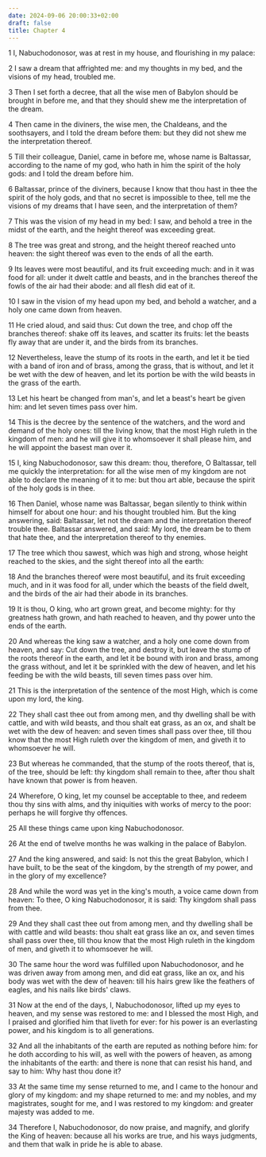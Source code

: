 ```yaml
---
date: 2024-09-06 20:00:33+02:00
draft: false
title: Chapter 4
---
```




1 I, Nabuchodonosor, was at rest in my house, and flourishing in my palace:

2 I saw a dream that affrighted me: and my thoughts in my bed, and the visions of my head, troubled me.

3 Then I set forth a decree, that all the wise men of Babylon should be brought in before me, and that they should shew me the interpretation of the dream.

4 Then came in the diviners, the wise men, the Chaldeans, and the soothsayers, and I told the dream before them: but they did not shew me the interpretation thereof.

5 Till their colleague, Daniel, came in before me, whose name is Baltassar, according to the name of my god, who hath in him the spirit of the holy gods: and I told the dream before him.

6 Baltassar, prince of the diviners, because I know that thou hast in thee the spirit of the holy gods, and that no secret is impossible to thee, tell me the visions of my dreams that I have seen, and the interpretation of them?

7 This was the vision of my head in my bed: I saw, and behold a tree in the midst of the earth, and the height thereof was exceeding great.

8 The tree was great and strong, and the height thereof reached unto heaven: the sight thereof was even to the ends of all the earth.

9 Its leaves were most beautiful, and its fruit exceeding much: and in it was food for all: under it dwelt cattle and beasts, and in the branches thereof the fowls of the air had their abode: and all flesh did eat of it.

10 I saw in the vision of my head upon my bed, and behold a watcher, and a holy one came down from heaven.

11 He cried aloud, and said thus: Cut down the tree, and chop off the branches thereof: shake off its leaves, and scatter its fruits: let the beasts fly away that are under it, and the birds from its branches.

12 Nevertheless, leave the stump of its roots in the earth, and let it be tied with a band of iron and of brass, among the grass, that is without, and let it be wet with the dew of heaven, and let its portion be with the wild beasts in the grass of the earth.

13 Let his heart be changed from man's, and let a beast's heart be given him: and let seven times pass over him.

14 This is the decree by the sentence of the watchers, and the word and demand of the holy ones: till the living know, that the most High ruleth in the kingdom of men: and he will give it to whomsoever it shall please him, and he will appoint the basest man over it.

15 I, king Nabuchodonosor, saw this dream: thou, therefore, O Baltassar, tell me quickly the interpretation: for all the wise men of my kingdom are not able to declare the meaning of it to me: but thou art able, because the spirit of the holy gods is in thee.

16 Then Daniel, whose name was Baltassar, began silently to think within himself for about one hour: and his thought troubled him. But the king answering, said: Baltassar, let not the dream and the interpretation thereof trouble thee. Baltassar answered, and said: My lord, the dream be to them that hate thee, and the interpretation thereof to thy enemies.

17 The tree which thou sawest, which was high and strong, whose height reached to the skies, and the sight thereof into all the earth:

18 And the branches thereof were most beautiful, and its fruit exceeding much, and in it was food for all, under which the beasts of the field dwelt, and the birds of the air had their abode in its branches.

19 It is thou, O king, who art grown great, and become mighty: for thy greatness hath grown, and hath reached to heaven, and thy power unto the ends of the earth.

20 And whereas the king saw a watcher, and a holy one come down from heaven, and say: Cut down the tree, and destroy it, but leave the stump of the roots thereof in the earth, and let it be bound with iron and brass, among the grass without, and let it be sprinkled with the dew of heaven, and let his feeding be with the wild beasts, till seven times pass over him.

21 This is the interpretation of the sentence of the most High, which is come upon my lord, the king.

22 They shall cast thee out from among men, and thy dwelling shall be with cattle, and with wild beasts, and thou shalt eat grass, as an ox, and shalt be wet with the dew of heaven: and seven times shall pass over thee, till thou know that the most High ruleth over the kingdom of men, and giveth it to whomsoever he will.

23 But whereas he commanded, that the stump of the roots thereof, that is, of the tree, should be left: thy kingdom shall remain to thee, after thou shalt have known that power is from heaven.

24 Wherefore, O king, let my counsel be acceptable to thee, and redeem thou thy sins with alms, and thy iniquities with works of mercy to the poor: perhaps he will forgive thy offences.

25 All these things came upon king Nabuchodonosor.

26 At the end of twelve months he was walking in the palace of Babylon.

27 And the king answered, and said: Is not this the great Babylon, which I have built, to be the seat of the kingdom, by the strength of my power, and in the glory of my excellence?

28 And while the word was yet in the king's mouth, a voice came down from heaven: To thee, O king Nabuchodonosor, it is said: Thy kingdom shall pass from thee.

29 And they shall cast thee out from among men, and thy dwelling shall be with cattle and wild beasts: thou shalt eat grass like an ox, and seven times shall pass over thee, till thou know that the most High ruleth in the kingdom of men, and giveth it to whomsoever he will.

30 The same hour the word was fulfilled upon Nabuchodonosor, and he was driven away from among men, and did eat grass, like an ox, and his body was wet with the dew of heaven: till his hairs grew like the feathers of eagles, and his nails like birds' claws.

31 Now at the end of the days, I, Nabuchodonosor, lifted up my eyes to heaven, and my sense was restored to me: and I blessed the most High, and I praised and glorified him that liveth for ever: for his power is an everlasting power, and his kingdom is to all generations.

32 And all the inhabitants of the earth are reputed as nothing before him: for he doth according to his will, as well with the powers of heaven, as among the inhabitants of the earth: and there is none that can resist his hand, and say to him: Why hast thou done it?

33 At the same time my sense returned to me, and I came to the honour and glory of my kingdom: and my shape returned to me: and my nobles, and my magistrates, sought for me, and I was restored to my kingdom: and greater majesty was added to me.

34 Therefore I, Nabuchodonosor, do now praise, and magnify, and glorify the King of heaven: because all his works are true, and his ways judgments, and them that walk in pride he is able to abase.

